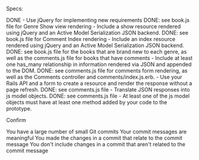 Specs:

 DONE - Use jQuery for implementing new requirements
 DONE: see book.js file for Genre Show view rendering - Include a show resource rendered using jQuery and an Active Model Serialization JSON backend.
 DONE: see book.js file for Comment Index rendering - Include an index resource rendered using jQuery and an Active Model Serialization JSON backend.
 DONE: see book.js file for the books that are brand new to each genre, as well as the comments.js file for books that have comments - Include at least one has_many relationship in information rendered via JSON and appended to the DOM.
 DONE: see comments.js file for comments form rendering, as well as the Comments controller and comments/index.js.erb. - Use your Rails API and a form to create a resource and render the response without a page refresh.
 DONE: see comments.js file - Translate JSON responses into js model objects.
DONE: see comments.js file -  At least one of the js model objects must have at least one method added by your code to the prototype.

Confirm

 You have a large number of small Git commits
 Your commit messages are meaningful
 You made the changes in a commit that relate to the commit message
 You don't include changes in a commit that aren't related to the commit message
